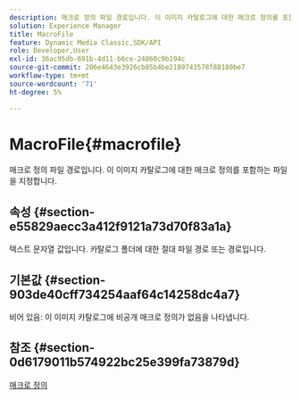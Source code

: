 ```yaml
---
description: 매크로 정의 파일 경로입니다. 이 이미지 카탈로그에 대한 매크로 정의를 포함하는 파일을 지정합니다.
solution: Experience Manager
title: MacroFile
feature: Dynamic Media Classic,SDK/API
role: Developer,User
exl-id: 36ac95db-691b-4d11-b6ce-24860c9b194c
source-git-commit: 206e4643e3926cb85b4be2189743578f88180be7
workflow-type: tm+mt
source-wordcount: '71'
ht-degree: 5%

---
```


# MacroFile{#macrofile}

매크로 정의 파일 경로입니다. 이 이미지 카탈로그에 대한 매크로 정의를 포함하는 파일을 지정합니다.

## 속성 {#section-e55829aecc3a412f9121a73d70f83a1a}

텍스트 문자열 값입니다. 카탈로그 폴더에 대한 절대 파일 경로 또는 경로입니다.

## 기본값 {#section-903de40cff734254aaf64c14258dc4a7}

비어 있음: 이 이미지 카탈로그에 비공개 매크로 정의가 없음을 나타냅니다.

## 참조 {#section-0d6179011b574922bc25e399fa73879d}

[매크로 정의](../../../../../is-api/image-catalog/image-serving-api-ref/c-image-catalog-reference/c-macro-definition-reference/c-macro-definition-reference.md#concept-5ec73f7636c1496fba1e94094e694e79)
